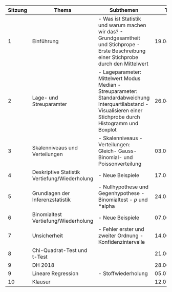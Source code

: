 Sitzung|Thema|Subthemen|Tag|Übungen
---|---|---|---|---
1|Einführung|- Was ist Statistik und warum machen wir das?  - Grundgesamtheit und Stichprope - Erste Beschreibung einer Stichprobe durch den Mittelwert |19.04.2018|1
2|Lage- und Streuparamter|- Lageparameter: Mittelwert Modus Median - Streuparameter: Standardabweichung Interquartilabstand - Visualisieren einer Stichprobe durch Histogramm und Boxplot |26.04.2018|2
3|Skalenniveaus und Verteilungen|- Skalenniveaus - Verteilungen: Gleich- Gauss- Binomial- und Poissonverteilung |03.05.2018|3
4|Deskriptive Statistik Vertiefung/Wiederholung|- Neue Beispiele |17.05.2018|
5|Grundlagen der Inferenzstatistik|- Nullhypothese und Gegenhypothese - Binomialtest - *p* und *alpha|24.05.2018|4
6|Binomialtest Vertiefung/Wiederholung|- Neue Beispiele |07.06.2018|5
7|Unsicherheit|- Fehler erster und zweiter Ordnung - Konfidenzintervalle |14.06.2018|6
8|Chi-Quadrat-Test und t-Test||21.06.2018|7
9|DH 2018||28.06.2018|8
9|Lineare Regression|- Stoffwiederholung|05.07.2018|
10|Klausur||12.07.2018|
